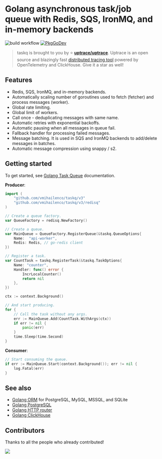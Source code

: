 # Golang asynchronous task/job queue with Redis, SQS, IronMQ, and in-memory backends

![build workflow](https://github.com/vmihailenco/taskq/actions/workflows/build.yml/badge.svg)
[![PkgGoDev](https://pkg.go.dev/badge/github.com/vmihailenco/taskq/v3)](https://pkg.go.dev/github.com/vmihailenco/taskq/v3?tab=doc)

> taskq is brought to you by :star: [**uptrace/uptrace**](https://github.com/uptrace/uptrace).
> Uptrace is an open source and blazingly fast
> [distributed tracing tool](https://get.uptrace.dev/compare/distributed-tracing-tools.html) powered
> by OpenTelemetry and ClickHouse. Give it a star as well!

## Features

- Redis, SQS, IronMQ, and in-memory backends.
- Automatically scaling number of goroutines used to fetch (fetcher) and process messages (worker).
- Global rate limiting.
- Global limit of workers.
- Call once - deduplicating messages with same name.
- Automatic retries with exponential backoffs.
- Automatic pausing when all messages in queue fail.
- Fallback handler for processing failed messages.
- Message batching. It is used in SQS and IronMQ backends to add/delete messages in batches.
- Automatic message compression using snappy / s2.

## Getting started

To get started, see [Golang Task Queue](https://taskq.uptrace.dev/) documentation.

**Producer**:

```go
import (
    "github.com/vmihailenco/taskq/v3"
    "github.com/vmihailenco/taskq/v3/redisq"
)

// Create a queue factory.
var QueueFactory = redisq.NewFactory()

// Create a queue.
var MainQueue = QueueFactory.RegisterQueue(&taskq.QueueOptions{
    Name:  "api-worker",
    Redis: Redis, // go-redis client
})

// Register a task.
var CountTask = taskq.RegisterTask(&taskq.TaskOptions{
    Name: "counter",
    Handler: func() error {
        IncrLocalCounter()
        return nil
    },
})

ctx := context.Background()

// And start producing.
for {
	// Call the task without any args.
	err := MainQueue.Add(CountTask.WithArgs(ctx))
	if err != nil {
		panic(err)
	}
	time.Sleep(time.Second)
}
```

**Consumer**:

```go
// Start consuming the queue.
if err := MainQueue.Start(context.Background()); err != nil {
    log.Fatal(err)
}
```

## See also

- [Golang ORM](https://github.com/uptrace/bun) for PostgreSQL, MySQL, MSSQL, and SQLite
- [Golang PostgreSQL](https://bun.uptrace.dev/postgres/)
- [Golang HTTP router](https://github.com/uptrace/bunrouter)
- [Golang ClickHouse](https://github.com/uptrace/go-clickhouse)

## Contributors

Thanks to all the people who already contributed!

<a href="https://github.com/vmihailenco/taskq/graphs/contributors">
  <img src="https://contributors-img.web.app/image?repo=vmihailenco/taskq" />
</a>

